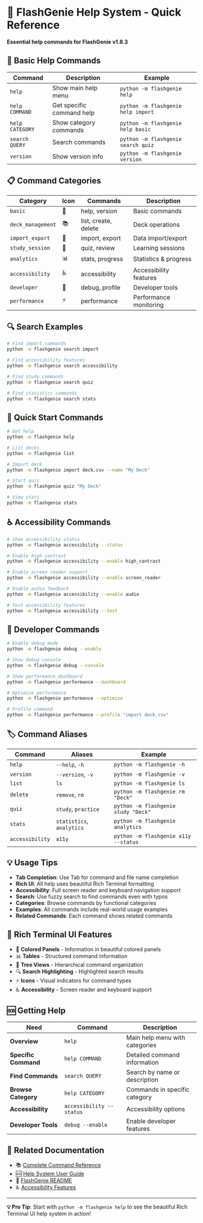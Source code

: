 # 🚀 FlashGenie Help System - Quick Reference

**Essential help commands for FlashGenie v1.8.3**

## 🔰 **Basic Help Commands**

| Command | Description | Example |
|---------|-------------|---------|
| `help` | Show main help menu | `python -m flashgenie help` |
| `help COMMAND` | Get specific command help | `python -m flashgenie help import` |
| `help CATEGORY` | Show category commands | `python -m flashgenie help basic` |
| `search QUERY` | Search commands | `python -m flashgenie search quiz` |
| `version` | Show version info | `python -m flashgenie version` |

## 📋 **Command Categories**

| Category | Icon | Commands | Description |
|----------|------|----------|-------------|
| `basic` | 🔰 | help, version | Basic commands |
| `deck_management` | 📚 | list, create, delete | Deck operations |
| `import_export` | 📁 | import, export | Data import/export |
| `study_session` | 🎯 | quiz, review | Learning sessions |
| `analytics` | 📊 | stats, progress | Statistics & progress |
| `accessibility` | ♿ | accessibility | Accessibility features |
| `developer` | 🔧 | debug, profile | Developer tools |
| `performance` | ⚡ | performance | Performance monitoring |

## 🔍 **Search Examples**

```bash
# Find import commands
python -m flashgenie search import

# Find accessibility features  
python -m flashgenie search accessibility

# Find study commands
python -m flashgenie search quiz

# Find statistics commands
python -m flashgenie search stats
```

## 🎯 **Quick Start Commands**

```bash
# Get help
python -m flashgenie help

# List decks
python -m flashgenie list

# Import deck
python -m flashgenie import deck.csv --name "My Deck"

# Start quiz
python -m flashgenie quiz "My Deck"

# View stats
python -m flashgenie stats
```

## ♿ **Accessibility Commands**

```bash
# Show accessibility status
python -m flashgenie accessibility --status

# Enable high contrast
python -m flashgenie accessibility --enable high_contrast

# Enable screen reader support
python -m flashgenie accessibility --enable screen_reader

# Enable audio feedback
python -m flashgenie accessibility --enable audio

# Test accessibility features
python -m flashgenie accessibility --test
```

## 🔧 **Developer Commands**

```bash
# Enable debug mode
python -m flashgenie debug --enable

# Show debug console
python -m flashgenie debug --console

# Show performance dashboard
python -m flashgenie performance --dashboard

# Optimize performance
python -m flashgenie performance --optimize

# Profile command
python -m flashgenie performance --profile "import deck.csv"
```

## 🏷️ **Command Aliases**

| Command | Aliases | Example |
|---------|---------|---------|
| `help` | `--help`, `-h` | `python -m flashgenie -h` |
| `version` | `--version`, `-v` | `python -m flashgenie -v` |
| `list` | `ls` | `python -m flashgenie ls` |
| `delete` | `remove`, `rm` | `python -m flashgenie rm "Deck"` |
| `quiz` | `study`, `practice` | `python -m flashgenie study "Deck"` |
| `stats` | `statistics`, `analytics` | `python -m flashgenie analytics` |
| `accessibility` | `a11y` | `python -m flashgenie a11y --status` |

## 💡 **Usage Tips**

- **Tab Completion**: Use Tab for command and file name completion
- **Rich UI**: All help uses beautiful Rich Terminal formatting
- **Accessibility**: Full screen reader and keyboard navigation support
- **Search**: Use fuzzy search to find commands even with typos
- **Categories**: Browse commands by functional categories
- **Examples**: All commands include real-world usage examples
- **Related Commands**: Each command shows related commands

## 🎨 **Rich Terminal UI Features**

- 🎨 **Colored Panels** - Information in beautiful colored panels
- 📊 **Tables** - Structured command information
- 🌳 **Tree Views** - Hierarchical command organization
- 🔍 **Search Highlighting** - Highlighted search results
- ⚡ **Icons** - Visual indicators for command types
- ♿ **Accessibility** - Screen reader and keyboard support

## 🆘 **Getting Help**

| Need | Command | Description |
|------|---------|-------------|
| **Overview** | `help` | Main help menu with categories |
| **Specific Command** | `help COMMAND` | Detailed command information |
| **Find Commands** | `search QUERY` | Search by name or description |
| **Browse Category** | `help CATEGORY` | Commands in specific category |
| **Accessibility** | `accessibility --status` | Accessibility options |
| **Developer Tools** | `debug --enable` | Enable developer features |

## 🔗 **Related Documentation**

- 📚 [Complete Command Reference](commands.md)
- 🆘 [Help System User Guide](help-system-guide.md)
- 🚀 [FlashGenie README](../README.md)
- ♿ [Accessibility Features](accessibility.md)

---

**💡 Pro Tip**: Start with `python -m flashgenie help` to see the beautiful Rich Terminal UI help system in action!

